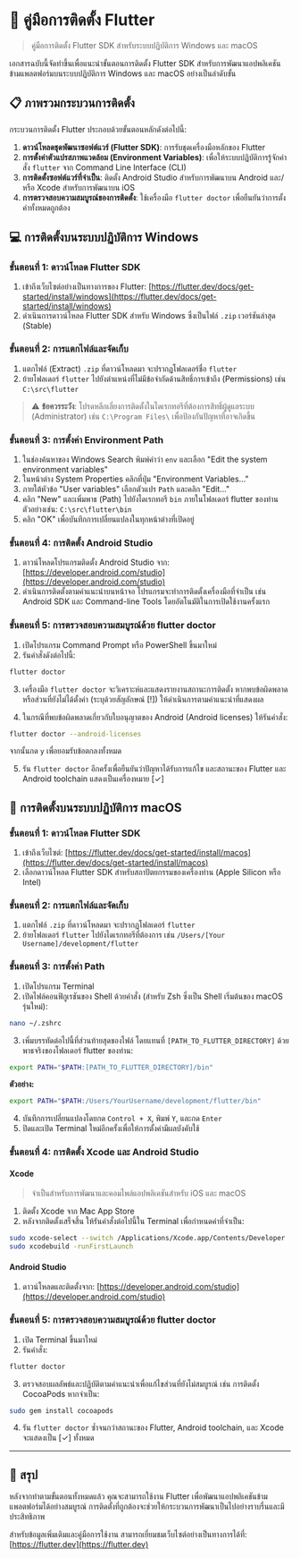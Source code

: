 # 🚀 คู่มือการติดตั้ง Flutter

> คู่มือการติดตั้ง Flutter SDK สำหรับระบบปฏิบัติการ Windows และ macOS

เอกสารฉบับนี้จัดทำขึ้นเพื่อแนะนำขั้นตอนการติดตั้ง Flutter SDK สำหรับการพัฒนาแอปพลิเคชันข้ามแพลตฟอร์มบนระบบปฏิบัติการ Windows และ macOS อย่างเป็นลำดับขั้น

## 📋 ภาพรวมกระบวนการติดตั้ง

กระบวนการติดตั้ง Flutter ประกอบด้วยขั้นตอนหลักดังต่อไปนี้:

1. **ดาวน์โหลดชุดพัฒนาซอฟต์แวร์ (Flutter SDK)**: การรับชุดเครื่องมือหลักของ Flutter
2. **การตั้งค่าตัวแปรสภาพแวดล้อม (Environment Variables)**: เพื่อให้ระบบปฏิบัติการรู้จักคำสั่ง `flutter` จาก Command Line Interface (CLI)
3. **การติดตั้งซอฟต์แวร์ที่จำเป็น**: ติดตั้ง Android Studio สำหรับการพัฒนาบน Android และ/หรือ Xcode สำหรับการพัฒนาบน iOS
4. **การตรวจสอบความสมบูรณ์ของการติดตั้ง**: ใช้เครื่องมือ `flutter doctor` เพื่อยืนยันว่าการตั้งค่าทั้งหมดถูกต้อง

## 💻 การติดตั้งบนระบบปฏิบัติการ Windows

### ขั้นตอนที่ 1: ดาวน์โหลด Flutter SDK

1. เข้าถึงเว็บไซต์อย่างเป็นทางการของ Flutter: [https://flutter.dev/docs/get-started/install/windows](https://flutter.dev/docs/get-started/install/windows)
2. ดำเนินการดาวน์โหลด Flutter SDK สำหรับ Windows ซึ่งเป็นไฟล์ `.zip` เวอร์ชันล่าสุด (Stable)

### ขั้นตอนที่ 2: การแตกไฟล์และจัดเก็บ

1. แตกไฟล์ (Extract) `.zip` ที่ดาวน์โหลดมา จะปรากฏโฟลเดอร์ชื่อ `flutter`
2. ย้ายโฟลเดอร์ `flutter` ไปยังตำแหน่งที่ไม่มีข้อจำกัดด้านสิทธิ์การเข้าถึง (Permissions) เช่น `C:\src\flutter`

> ⚠️ **ข้อควรระวัง**: โปรดหลีกเลี่ยงการติดตั้งในไดเรกทอรีที่ต้องการสิทธิ์ผู้ดูแลระบบ (Administrator) เช่น `C:\Program Files\` เพื่อป้องกันปัญหาที่อาจเกิดขึ้น

### ขั้นตอนที่ 3: การตั้งค่า Environment Path

1. ในช่องค้นหาของ Windows Search พิมพ์คำว่า `env` และเลือก "Edit the system environment variables"
2. ในหน้าต่าง System Properties คลิกที่ปุ่ม "Environment Variables..."
3. ภายใต้หัวข้อ "User variables" เลือกตัวแปร `Path` และคลิก "Edit..."
4. คลิก "New" และเพิ่มพาธ (Path) ไปยังไดเรกทอรี `bin` ภายในโฟลเดอร์ flutter ของท่าน ตัวอย่างเช่น: `C:\src\flutter\bin`
5. คลิก "OK" เพื่อบันทึกการเปลี่ยนแปลงในทุกหน้าต่างที่เปิดอยู่

### ขั้นตอนที่ 4: การติดตั้ง Android Studio

1. ดาวน์โหลดโปรแกรมติดตั้ง Android Studio จาก: [https://developer.android.com/studio](https://developer.android.com/studio)
2. ดำเนินการติดตั้งตามคำแนะนำบนหน้าจอ โปรแกรมจะทำการติดตั้งเครื่องมือที่จำเป็น เช่น Android SDK และ Command-line Tools โดยอัตโนมัติในการเปิดใช้งานครั้งแรก

### ขั้นตอนที่ 5: การตรวจสอบความสมบูรณ์ด้วย flutter doctor

1. เปิดโปรแกรม Command Prompt หรือ PowerShell ขึ้นมาใหม่
2. รันคำสั่งดังต่อไปนี้:

```bash
flutter doctor
```

3. เครื่องมือ `flutter doctor` จะวิเคราะห์และแสดงรายงานสถานะการติดตั้ง หากพบข้อผิดพลาดหรือส่วนที่ยังไม่ได้ตั้งค่า (ระบุด้วยสัญลักษณ์ [!]) ให้ดำเนินการตามคำแนะนำที่แสดงผล

4. ในกรณีที่พบข้อผิดพลาดเกี่ยวกับใบอนุญาตของ Android (Android licenses) ให้รันคำสั่ง:

```bash
flutter doctor --android-licenses
```

จากนั้นกด `y` เพื่อยอมรับข้อตกลงทั้งหมด

5. รัน `flutter doctor` อีกครั้งเพื่อยืนยันว่าปัญหาได้รับการแก้ไข และสถานะของ Flutter และ Android toolchain แสดงเป็นเครื่องหมาย [✓]

## 🍎 การติดตั้งบนระบบปฏิบัติการ macOS

### ขั้นตอนที่ 1: ดาวน์โหลด Flutter SDK

1. เข้าถึงเว็บไซต์: [https://flutter.dev/docs/get-started/install/macos](https://flutter.dev/docs/get-started/install/macos)
2. เลือกดาวน์โหลด Flutter SDK สำหรับสถาปัตยกรรมของเครื่องท่าน (Apple Silicon หรือ Intel)

### ขั้นตอนที่ 2: การแตกไฟล์และจัดเก็บ

1. แตกไฟล์ `.zip` ที่ดาวน์โหลดมา จะปรากฏโฟลเดอร์ `flutter`
2. ย้ายโฟลเดอร์ `flutter` ไปยังไดเรกทอรีที่ต้องการ เช่น `/Users/[Your Username]/development/flutter`

### ขั้นตอนที่ 3: การตั้งค่า Path

1. เปิดโปรแกรม Terminal
2. เปิดไฟล์คอนฟิกูเรชันของ Shell ด้วยคำสั่ง (สำหรับ Zsh ซึ่งเป็น Shell เริ่มต้นของ macOS รุ่นใหม่):

```bash
nano ~/.zshrc
```

3. เพิ่มบรรทัดต่อไปนี้ที่ส่วนท้ายสุดของไฟล์ โดยแทนที่ `[PATH_TO_FLUTTER_DIRECTORY]` ด้วยพาธจริงของโฟลเดอร์ flutter ของท่าน:

```bash
export PATH="$PATH:[PATH_TO_FLUTTER_DIRECTORY]/bin"
```

**ตัวอย่าง:**

```bash
export PATH="$PATH:/Users/YourUsername/development/flutter/bin"
```

4. บันทึกการเปลี่ยนแปลงโดยกด `Control + X`, พิมพ์ `Y`, และกด `Enter`
5. ปิดและเปิด Terminal ใหม่อีกครั้งเพื่อให้การตั้งค่ามีผลบังคับใช้

### ขั้นตอนที่ 4: การติดตั้ง Xcode และ Android Studio

#### Xcode
>
> จำเป็นสำหรับการพัฒนาและคอมไพล์แอปพลิเคชันสำหรับ iOS และ macOS

1. ติดตั้ง Xcode จาก Mac App Store
2. หลังจากติดตั้งเสร็จสิ้น ให้รันคำสั่งต่อไปนี้ใน Terminal เพื่อกำหนดค่าที่จำเป็น:

```bash
sudo xcode-select --switch /Applications/Xcode.app/Contents/Developer
sudo xcodebuild -runFirstLaunch
```

#### Android Studio

1. ดาวน์โหลดและติดตั้งจาก: [https://developer.android.com/studio](https://developer.android.com/studio)

### ขั้นตอนที่ 5: การตรวจสอบความสมบูรณ์ด้วย flutter doctor

1. เปิด Terminal ขึ้นมาใหม่
2. รันคำสั่ง:

```bash
flutter doctor
```

3. ตรวจสอบผลลัพธ์และปฏิบัติตามคำแนะนำเพื่อแก้ไขส่วนที่ยังไม่สมบูรณ์ เช่น การติดตั้ง CocoaPods หากจำเป็น:

```bash
sudo gem install cocoapods
```

4. รัน `flutter doctor` ซ้ำจนกว่าสถานะของ Flutter, Android toolchain, และ Xcode จะแสดงเป็น [✓] ทั้งหมด

---

## 🎉 สรุป

หลังจากทำตามขั้นตอนทั้งหมดแล้ว คุณจะสามารถใช้งาน Flutter เพื่อพัฒนาแอปพลิเคชันข้ามแพลตฟอร์มได้อย่างสมบูรณ์ การติดตั้งที่ถูกต้องจะช่วยให้กระบวนการพัฒนาเป็นไปอย่างราบรื่นและมีประสิทธิภาพ

สำหรับข้อมูลเพิ่มเติมและคู่มือการใช้งาน สามารถเยี่ยมชมเว็บไซต์อย่างเป็นทางการได้ที่: [https://flutter.dev](https://flutter.dev)
